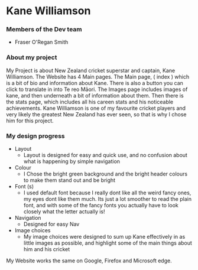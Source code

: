 # Kane Williamson

### Members of the Dev team 
- Fraser O'Regan Smith

### About my project 

My Project is about New Zealand cricket superstar and captain, Kane Williamson. The Website has 4 Main pages. The Main page, ( index ) which is a bit of bio and information about Kane. There is also a button you can click to translate in into Te reo Māori.  The Images page includes images of kane, and then underneath a bit of information about them. Then there is the stats page, which includes all his careen stats and his noticeable achievements. Kane Williamson is one of my favourite cricket players and very likely the greatest New Zealand has ever seen, so that is why I chose him for this project.

### My design progress

* Layout
     * Layout is designed for easy and quick use, and no confusion about what is happening by simple navigation
* Colour
     * I Chose the bright green background and the bright header colours to make them stand out and be bright
* Font (s)
     * I used default font because I really dont like all the weird fancy ones, my eyes dont like them much. Its just a lot smoother to read the plain font, and with some of the fancy fonts you actually have to look closely what the letter actually is!
* Navigation 
     * Designed for easy Nav
* Image choices
     * My image choices were designed to sum up Kane effectively in as little images as possible, and highlight some of the main things about him and his cricket 




My Website works the same on Google, Firefox and Microsoft edge. 
